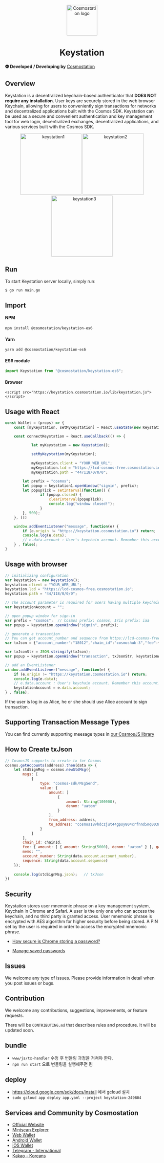 <p align="center">
  <a href="https://www.cosmostation.io" target="_blank" rel="noopener noreferrer"><img width="100" src="https://user-images.githubusercontent.com/20435620/55696624-d7df2e00-59f8-11e9-9126-edf9a40b11a8.png" alt="Cosmostation logo"></a>
</p>

<h1 align="center">
    Keystation 
</h1>

**:alien: Developed / Developing by** [Cosmostation](https://www.cosmostation.io/)

## Overview

Keystation is a decentralized keychain-based authenticator that **DOES NOT require any installation**. User keys are securely stored in the web browser Keychain, allowing for users to conveniently sign transactions for networks and decentralized applications built with the Cosmos SDK. Keystation can be used as a secure and convenient authentication and key management tool for web login, decentralized exchanges, decentralized applications, and various services built with the Cosmos SDK.

<div align="center">
<img width="200" alt="keystation1" src="https://user-images.githubusercontent.com/34641838/65948271-e3298880-e474-11e9-9453-b49f6dd678b9.png">
<img width="200" alt="keystation2" src="https://user-images.githubusercontent.com/34641838/65948277-e886d300-e474-11e9-8042-a2027247605a.png">
<img width="200" alt="keystation3" src="https://user-images.githubusercontent.com/34641838/65948289-ec1a5a00-e474-11e9-943d-2828b01c8bed.png">
</div>

## Run

To start Keystation server locally, simply run:
```sh
$ go run main.go
```

## Import

#### NPM

```bash
npm install @cosmostation/keystation-es6
```

#### Yarn

```bash
yarn add @cosmostation/keystation-es6
```

#### ES6 module

```js
import Keystation from "@cosmostation/keystation-es6";
```

#### Browser
```
<script src="https://keystation.cosmostation.io/lib/keystation.js"></script>
```

## Usage with React

```js
const Wallet = (props) => {
	const [myKeystation, setMyKeystation] = React.useState(new Keystation);

	const connectKeystation = React.useCallback(() => {

            let myKeystation = new Keystation();
            
            setMyKeystation(myKeystation);
            
            myKeystation.client = "YOUR_WEB_URL";
            myKeystation.lcd = "https://lcd-cosmos-free.cosmostation.io";
            myKeystation.path = "44/118/0/0/0";

	    let prefix = "cosmos";
	    let popup = keystation1.openWindow("signin", prefix);
	    let popupTick = setInterval(function() {
                if (popup.closed) {
                    clearInterval(popupTick);
                    console.log("window closed!");
                }
	    }, 500);
	}, [])

	window.addEventListener("message", function(e) {
	    if (e.origin != "https://keystation.cosmostation.io") return;
	    console.log(e.data);
	    // e.data.account : User's keychain account. Remember this account!
	} , false);
}
```

## Usage with browser

```js
// initializing configuration
var keystation = new Keystation();
keystation.client = "YOUR_WEB_URL";
keystation.lcd = "https://lcd-cosmos-free.cosmostation.io";
keystation.path = "44/118/0/0/0";

// The account parameter is required for users having multiple keychain accounts.
var keystationAccount = "";

// open popup window for sign-in
var prefix = "cosmos";  // Cosmos prefix: cosmos, Iris prefix: iaa
var popup = keystation.openWindow("signin", prefix);

// generate a transaction
// You can get account_number and sequence from https://lcd-cosmos-free.cosmostation.io/auth/accounts/[YOUR_COSMOS_ADDRESS]
var txJson = {"account_number":"18012","chain_id":"cosmoshub-3","fee":{"amount":[{"amount":"5000","denom":"uatom"}],"gas":"200000"},"memo":"","msgs":[{"type":"cosmos-sdk/MsgSend","value":{"amount":[{"amount":"10000","denom":"uatom"}],"from_address":"cosmos1z67fshyr48pa9a6htdz4qd0zullfk6y0fgvxv7","to_address":"cosmos10nv3yj0jdxf02vxyc0tavf97fdvppdth6wmcn3"}}],"sequence":"24"};

var txJsonStr = JSON.stringify(txJson);
var popup = keystation.openWindow("transaction", txJsonStr, keystationAccount);

// add an EventListener
window.addEventListener("message", function(e) {
    if (e.origin != "https://keystation.cosmostation.io") return;
    console.log(e.data);
    // e.data.account : User's keychain account. Remember this account!
    keystationAccount = e.data.account;
} , false);
```
If the user is log in as Alice, he or she should use Alice account to sign transaction.

## Supporting Transaction Message Types

You can find currently supporting meesage types in [our CosmosJS library](https://github.com/cosmostation/cosmosjs/tree/master/docs/msg_types)

## How to Create txJson

```js
// CosmosJS supports to create tx for Cosmos
cosmos.getAccounts(address).then(data => {
	let stdSignMsg = cosmos.newStdMsg({
        msgs: [
            {
                type: "cosmos-sdk/MsgSend",
                value: {
                    amount: [
                        {
                            amount: String(100000),
                            denom: "uatom"
                        }
                    ],
                    from_address: address,
                    to_address: "cosmos18vhdczjut44gpsy804crfhnd5nq003nz0nf20v"
                }
            }
        ],
        chain_id: chainId,
        fee: { amount: [ { amount: String(5000), denom: "uatom" } ], gas: String(200000) },
        memo: "",
        account_number: String(data.account.account_number),
        sequence: String(data.account.sequence)
	});
    
	console.log(stdSignMsg.json);   // txJson
})
```

## Security

Keystation stores user mnemonic phrase on a key management system, Keychain in Chrome and Safari. A user is the only one who can access the keychain, and no third party is granted access. User mnemonic phrase is encrypted with AES algorithm for higher security before being stored. A PIN set by the user is required in order to access the encrypted mnemonic phrase.

* [How secure is Chrome storing a password?](https://security.stackexchange.com/questions/170481/how-secure-is-chrome-storing-a-password)

* [Manage saved passwords](https://support.google.com/chrome/answer/95606?co=GENIE.Platform%3DDesktop&hl=en)

## Issues

We welcome any type of issues. Please provide information in detail when you post issues or bugs.

## Contribution

We welcome any contributions, suggestions, improvements, or feature requests.

There will be `CONTRIBUTING.md` that describes rules and procedure. 
It will be updated soon.

## bundle

- `www/js/tx-handler` 수정 후 번들링 과정을 거쳐야 한다.
- `npm run start` 으로 번들링을 실행해주면 됨

## deploy

- https://cloud.google.com/sdk/docs/install 에서 gcloud 설치
- `sudo gcloud app deploy app.yaml --project keystation-249804`

## Services and Community by Cosmostation

- [Official Website](https://www.cosmostation.io)
- [Mintscan Explorer](https://www.mintscan.io)
- [Web Wallet](https://wallet.cosmostation.io)
- [Android Wallet](https://bit.ly/2BWex9D)
- [iOS Wallet](https://apple.co/2IAM3Xm)
- [Telegram - International](https://t.me/cosmostation)
- [Kakao - Koreans](https://open.kakao.com/o/g6KKSe5)